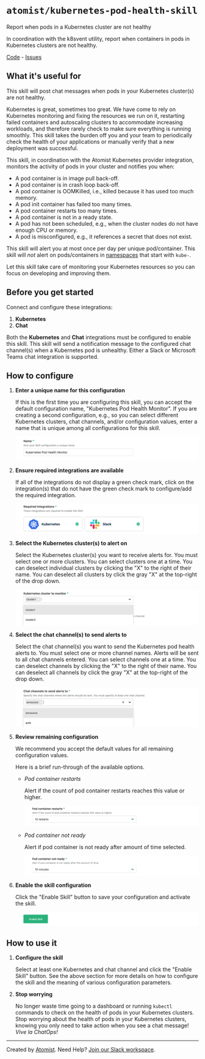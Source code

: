 # `atomist/kubernetes-pod-health-skill`

<!---atomist-skill-description:start--->

Report when pods in a Kubernetes cluster are not healthy

<!---atomist-skill-description:end--->

<!---atomist-skill-long_description:start--->

In coordination with the k8svent utility, report when containers in pods in
Kubernetes clusters are not healthy.

<!---atomist-skill-long_description:end--->

<!---atomist-skill-readme:start--->

[Code](https://github.com/atomist-skills/kubernetes-pod-health-skill) -
[Issues](https://github.com/atomist-skills/kubernetes-pod-health-skill/issues)

## What it's useful for

This skill will post chat messages when pods in your Kubernetes cluster(s) are
not healthy.

Kubernetes is great, sometimes too great. We have come to rely on Kubernetes
monitoring and fixing the resources we run on it, restarting failed containers
and autoscaling clusters to accommodate increasing workloads, and therefore
rarely check to make sure everything is running smoothly. This skill takes the
burden off you and your team to periodically check the health of your
applications or manually verify that a new deployment was successful.

This skill, in coordination with the Atomist Kubernetes provider integration,
monitors the activity of pods in your cluster and notifies you when:

-   A pod container is in image pull back-off.
-   A pod container is in crash loop back-off.
-   A pod container is OOMKilled, i.e., killed because it has used too much
    memory.
-   A pod init container has failed too many times.
-   A pod container restarts too many times.
-   A pod container is not in a ready state.
-   A pod has not been scheduled, e.g., when the cluster nodes do not have
    enough CPU or memory.
-   A pod is misconfigured, e.g., it references a secret that does not exist.

This skill will alert you at most once per day per unique pod/container. This
skill will _not_ alert on pods/containers in [namespaces][] that start with
`kube-`.

Let this skill take care of monitoring your Kubernetes resources so you can
focus on developing and improving them.

[namespaces]:
    https://kubernetes.io/docs/concepts/overview/working-with-objects/namespaces/

## Before you get started

Connect and configure these integrations:

1.  **Kubernetes**
2.  **Chat**

Both the **Kubernetes** and **Chat** integrations must be configured to enable
this skill. This skill will send a notification message to the configured chat
channel(s) when a Kubernetes pod is unhealthy. Either a Slack or Microsoft Teams
chat integration is supported.

## How to configure

1.  **Enter a unique name for this configuration**

    If this is the first time you are configuring this skill, you can accept the
    default configuration name, "Kubernetes Pod Health Monitor". If you are
    creating a second configuration, e.g., so you can select different
    Kubernetes clusters, chat channels, and/or configuration values, enter a
    name that is unique among all configurations for this skill.

    ![name parameter](docs/images/param-name.png)

2.  **Ensure required integrations are available**

    If all of the integrations do not display a green check mark, click on the
    integration(s) that do not have the green check mark to configure/add the
    required integration.

    ![integrations](docs/images/integrations.png)

3.  **Select the Kubernetes cluster(s) to alert on**

    Select the Kubernetes cluster(s) you want to receive alerts for. You must
    select one or more clusters. You can select clusters one at a time. You can
    deselect individual clusters by clicking the "X" to the right of their name.
    You can deselect all clusters by click the gray "X" at the top-right of the
    drop down.

    ![chat channel parameter](docs/images/param-clusters.png)

4.  **Select the chat channel(s) to send alerts to**

    Select the chat channel(s) you want to send the Kubernetes pod health alerts
    to. You must select one or more channel names. Alerts will be sent to all
    chat channels entered. You can select channels one at a time. You can
    deselect channels by clicking the "X" to the right of their name. You can
    deselect all channels by click the gray "X" at the top-right of the drop
    down.

    ![chat channel parameter](docs/images/param-chat-channels.png)

5.  **Review remaining configuration**

    We recommend you accept the default values for all remaining configuration
    values.

    Here is a brief run-through of the available options.

    -   _Pod container restarts_

        Alert if the count of pod container restarts reaches this value or
        higher.

        ![max container restarts parameter](docs/images/param-restarts.png)

    -   _Pod container not ready_

        Alert if pod container is not ready after amount of time selected.

        ![container not ready delay parameter](docs/images/param-not-ready.png)

6.  **Enable the skill configuration**

    Click the "Enable Skill" button to save your configuration and activate the
    skill.

    ![submit configuration](docs/images/config-submit.png)

## How to use it

1.  **Configure the skill**

    Select at least one Kubernetes and chat channel and click the "Enable Skill"
    button. See the above section for more details on how to configure the skill
    and the meaning of various configuration parameters.

2.  **Stop worrying**

    No longer waste time going to a dashboard or running `kubectl` commands to
    check on the health of pods in your Kubernetes clusters. Stop worrying about
    the health of pods in your Kubernetes clusters, knowing you only need to
    take action when you see a chat message! _Vive la ChatOps!_

<!---atomist-skill-readme:end--->

---

Created by [Atomist][atomist]. Need Help? [Join our Slack workspace][slack].

[atomist]: https://atomist.com/ "Atomist - Automate All the Software Things"
[slack]: https://join.atomist.com/ "Atomist Community Slack"
